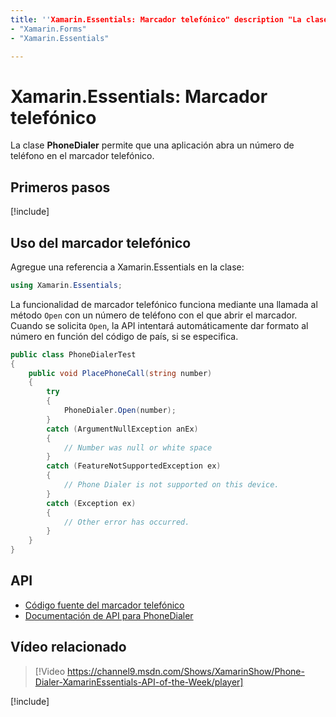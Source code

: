 ```yaml
---
title: ''Xamarin.Essentials: Marcador telefónico" description "La clase PhoneDialer de Xamarin.Essentials permite que una aplicación abra un número de teléfono en el marcador telefónico" ms.assetid: author: ms.custom: ms.author: ms.date: no-loc:
- "Xamarin.Forms"
- "Xamarin.Essentials"

---
```


# <a name="xamarinessentials-phone-dialer"></a>Xamarin.Essentials: Marcador telefónico

La clase **PhoneDialer** permite que una aplicación abra un número de teléfono en el marcador telefónico.

## <a name="get-started"></a>Primeros pasos

[!include[](~/essentials/includes/get-started.md)]

## <a name="using-phone-dialer"></a>Uso del marcador telefónico

Agregue una referencia a Xamarin.Essentials en la clase:

```csharp
using Xamarin.Essentials;
```

La funcionalidad de marcador telefónico funciona mediante una llamada al método `Open` con un número de teléfono con el que abrir el marcador. Cuando se solicita `Open`, la API intentará automáticamente dar formato al número en función del código de país, si se especifica.

```csharp
public class PhoneDialerTest
{
    public void PlacePhoneCall(string number)
    {
        try
        {
            PhoneDialer.Open(number);
        }
        catch (ArgumentNullException anEx)
        {
            // Number was null or white space
        }
        catch (FeatureNotSupportedException ex)
        {
            // Phone Dialer is not supported on this device.
        }
        catch (Exception ex)
        {
            // Other error has occurred.
        }
    }
}
```

## <a name="api"></a>API

- [Código fuente del marcador telefónico](https://github.com/xamarin/Essentials/tree/master/Xamarin.Essentials/PhoneDialer)
- [Documentación de API para PhoneDialer](xref:Xamarin.Essentials.PhoneDialer)

## <a name="related-video"></a>Vídeo relacionado

> [!Video https://channel9.msdn.com/Shows/XamarinShow/Phone-Dialer-XamarinEssentials-API-of-the-Week/player]

[!include[](~/essentials/includes/xamarin-show-essentials.md)]

